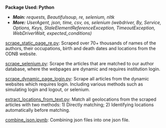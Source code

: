 **Package Used: Python**
- ***Main:** requests, Beautifulsoup, re, selenium, nltk*
- ***More:** UserAgent, json, time, csv, os, selenium (webdriver, By, Service, Options, Keys, StaleElementReferenceException, TimeoutException, WebDriverWait, expected_conditions)*

[scrape_static_page_re.py](https://github.com/jingwenshi-novae/Coding-Samples/blob/main/Web-Scraping/scrape_static_page_re.py): Scraped over 70+ thousands of names of the authors, their occupations, birth and death dates and locations from the ODNB website.

[scrape_selenium.py](https://github.com/jingwenshi-novae/Coding-Samples/blob/main/Web-Scraping/scrape_selenium.py): Scrape the articles that are matched to our author database, where the webpages are dynamic and requires institution login.

[scrape_dynamic_page_login.py](https://github.com/jingwenshi-novae/Coding-Samples/blob/main/Web-Scraping/scrape_dynamic_page_login.py): Scrape all articles from the dynamic websites which requires login. Including various methods such as simulating login and logout, or selenium.

[extract_locations_from_text.py](https://github.com/jingwenshi-novae/Coding-Samples/blob/main/Web-Scraping/extract_locations_from_texts.py): Match all geolocations from the scraped articles with two methods: 1) Directly matching; 2) Identifying locations automatically before matching.

[combine_json.ipynb](https://github.com/jingwenshi-novae/Coding-Samples/blob/main/Web-Scraping/combine_json.py): Combining json files into one json file.
